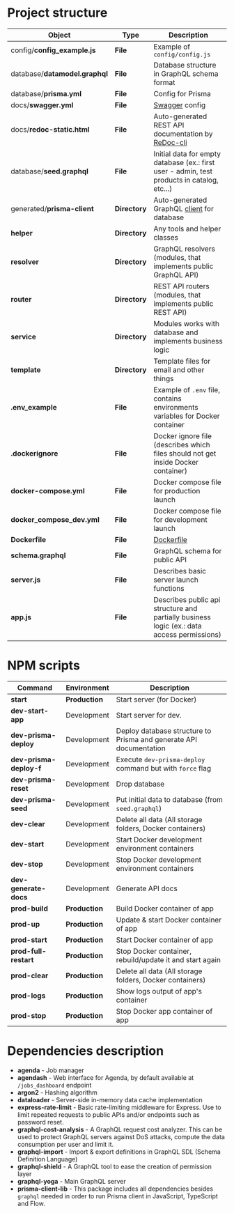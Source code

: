 # Project structure

 Object                                    | Type          | Description  
-------------------------------------------|---------------|--------------
 config/**config_example.js**              | **File**      | Example of `config/config.js`  
 database/**datamodel.graphql**            | **File**      | Database structure in GraphQL schema format  
 database/**prisma.yml**                   | **File**      | Config for Prisma  
 docs/**swagger.yml**                      | **File**      | [Swagger](https://swagger.io) config  
 docs/**redoc-static.html**                | **File**      | Auto-generated REST API documentation by [ReDoc-cli](https://github.com/Rebilly/ReDoc/blob/master/cli/README.md)  
 database/**seed.graphql**                 | **File**      | Initial data for empty database (ex.: first user - admin, test products in catalog, etc...)   
 generated/**prisma-client**               | **Directory** | Auto-generated GraphQL [client](https://www.prisma.io/docs/prisma-client) for database
 **helper**                                | **Directory** | Any tools and helper classes
 **resolver**                              | **Directory** | GraphQL resolvers (modules, that implements public GraphQL API)
 **router**                                | **Directory** | REST API routers (modules, that implements public REST API)
 **service**                               | **Directory** | Modules works with database and implements business logic
 **template**                              | **Directory** | Template files for email and other things 
 **.env_example**                          | **File**      | Example of `.env` file, contains environments variables for Docker container 
 **.dockerignore**                         | **File**      | Docker ignore file (describes which files should not get inside Docker container)  
 **docker-compose.yml**                    | **File**      | Docker compose file for production launch  
 **docker_compose_dev.yml**                | **File**      | Docker compose file for development launch  
 **Dockerfile**                            | **File**      | [Dockerfile](https://docs.docker.com/engine/reference/builder)  
 **schema.graphql**                        | **File**      | GraphQL schema for public API  
 **server.js**                             | **File**      | Describes basic server launch functions
 **app.js**                                | **File**      | Describes public api structure and partially business logic (ex.: data access permissions)   

# NPM scripts

 Command                | Environment     | Description
 -----------------------|-----------------|--------------
 **start**              | **Production**  | Start server (for Docker)
 **dev-start-app**      | Development     | Start server for dev.
 **dev-prisma-deploy**  | Development     | Deploy database structure to Prisma and generate API documentation 
 **dev-prisma-deploy-f**| Development     | Execute `dev-prisma-deploy` command but with `force` flag
 **dev-prisma-reset**   | Development     | Drop database
 **dev-prisma-seed**    | Development     | Put initial data to database (from `seed.graphql`) 
 **dev-clear**          | Development     | Delete all data (All storage folders, Docker containers)
 **dev-start**          | Development     | Start Docker development environment containers 
 **dev-stop**           | Development     | Stop Docker development environment containers
 **dev-generate-docs**  | Development     | Generate API docs
 **prod-build**         | **Production**  | Build Docker container of app 
 **prod-up**            | **Production**  | Update & start Docker container of app
 **prod-start**         | **Production**  | Start Docker container of app
 **prod-full-restart**  | **Production**  | Stop Docker container, rebuild/update it and start again
 **prod-clear**         | **Production**  | Delete all data (All storage folders, Docker containers)
 **prod-logs**          | **Production**  | Show logs output of app's container
 **prod-stop**          | **Production**  | Stop Docker app container of app

# Dependencies description

* **agenda** - Job manager
* **agendash** - Web interface for Agenda, by default available at `/jobs_dashboard` endpoint
* **argon2** - Hashing algorithm
* **dataloader** - Server-side in-memory data cache implementation
* **express-rate-limit** - Basic rate-limiting middleware for Express. Use to limit repeated requests to public APIs and/or endpoints such as password reset.
* **graphql-cost-analysis** - A GraphQL request cost analyzer. This can be used to protect GraphQL servers against DoS attacks, compute the data consumption per user and limit it.
* **graphql-import** - Import & export definitions in GraphQL SDL (Schema Definition Language)
* **graphql-shield** - A GraphQL tool to ease the creation of permission layer
* **graphql-yoga** - Main GraphQL server
* **prisma-client-lib** - This package includes all dependencies besides `graphql` needed in order to run Prisma client in JavaScript, TypeScript and Flow.
